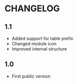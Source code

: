 CHANGELOG
=========

1.1
---

 * Added support for table prefix
 * Changed module icon
 * Improved internal structure

1.0
---

 * First public version